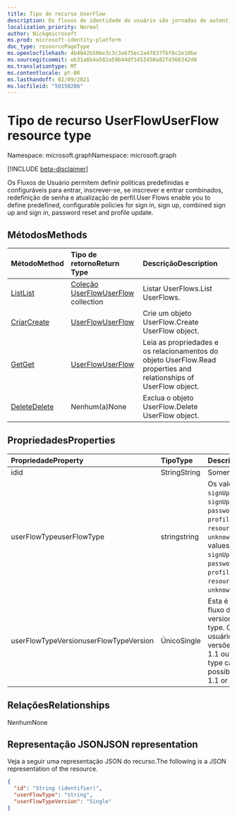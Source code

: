 ```yaml
---
title: Tipo de recurso UserFlow
description: Os fluxos de identidade do usuário são jornadas de autenticação internas
localization_priority: Normal
author: Nickgmicrosoft
ms.prod: microsoft-identity-platform
doc_type: resourcePageType
ms.openlocfilehash: 4b4842b506e3c3c3e675ec2a47837fbf0c2e10be
ms.sourcegitcommit: eb31a6b4a582a59b44df3453450a82fd366342d0
ms.translationtype: MT
ms.contentlocale: pt-BR
ms.lasthandoff: 02/09/2021
ms.locfileid: "50158286"
---
```

# <a name="userflow-resource-type"></a><span data-ttu-id="82fb7-103">Tipo de recurso UserFlow</span><span class="sxs-lookup"><span data-stu-id="82fb7-103">UserFlow resource type</span></span>

<span data-ttu-id="82fb7-104">Namespace: microsoft.graph</span><span class="sxs-lookup"><span data-stu-id="82fb7-104">Namespace: microsoft.graph</span></span>

[!INCLUDE [beta-disclaimer](../../includes/beta-disclaimer.md)]

<span data-ttu-id="82fb7-105">Os Fluxos de Usuário permitem definir políticas predefinidas e configuráveis para entrar, inscrever-se, se inscrever e entrar combinados, redefinição de senha e atualização de perfil.</span><span class="sxs-lookup"><span data-stu-id="82fb7-105">User Flows enable you to define predefined, configurable policies for sign in, sign up, combined sign up and sign in, password reset and profile update.</span></span>

## <a name="methods"></a><span data-ttu-id="82fb7-106">Métodos</span><span class="sxs-lookup"><span data-stu-id="82fb7-106">Methods</span></span>

| <span data-ttu-id="82fb7-107">Método</span><span class="sxs-lookup"><span data-stu-id="82fb7-107">Method</span></span>       | <span data-ttu-id="82fb7-108">Tipo de retorno</span><span class="sxs-lookup"><span data-stu-id="82fb7-108">Return Type</span></span> | <span data-ttu-id="82fb7-109">Descrição</span><span class="sxs-lookup"><span data-stu-id="82fb7-109">Description</span></span> |
|:-------------|:------------|:------------|
| [<span data-ttu-id="82fb7-110">List</span><span class="sxs-lookup"><span data-stu-id="82fb7-110">List</span></span>](../api/identityuserflow-list.md) | <span data-ttu-id="82fb7-111">[Coleção UserFlow](identityuserflow.md)</span><span class="sxs-lookup"><span data-stu-id="82fb7-111">[UserFlow](identityuserflow.md) collection</span></span> | <span data-ttu-id="82fb7-112">Listar UserFlows.</span><span class="sxs-lookup"><span data-stu-id="82fb7-112">List UserFlows.</span></span> |
| [<span data-ttu-id="82fb7-113">Criar</span><span class="sxs-lookup"><span data-stu-id="82fb7-113">Create</span></span>](../api/identityuserflow-post-userflows.md) | [<span data-ttu-id="82fb7-114">UserFlow</span><span class="sxs-lookup"><span data-stu-id="82fb7-114">UserFlow</span></span>](identityuserflow.md) | <span data-ttu-id="82fb7-115">Crie um objeto UserFlow.</span><span class="sxs-lookup"><span data-stu-id="82fb7-115">Create UserFlow object.</span></span> |
| [<span data-ttu-id="82fb7-116">Get</span><span class="sxs-lookup"><span data-stu-id="82fb7-116">Get</span></span>](../api/identityuserflow-get.md) | [<span data-ttu-id="82fb7-117">UserFlow</span><span class="sxs-lookup"><span data-stu-id="82fb7-117">UserFlow</span></span>](identityuserflow.md) | <span data-ttu-id="82fb7-118">Leia as propriedades e os relacionamentos do objeto UserFlow.</span><span class="sxs-lookup"><span data-stu-id="82fb7-118">Read properties and relationships of UserFlow object.</span></span> |
| [<span data-ttu-id="82fb7-119">Delete</span><span class="sxs-lookup"><span data-stu-id="82fb7-119">Delete</span></span>](../api/identityuserflow-delete.md) | <span data-ttu-id="82fb7-120">Nenhum(a)</span><span class="sxs-lookup"><span data-stu-id="82fb7-120">None</span></span> | <span data-ttu-id="82fb7-121">Exclua o objeto UserFlow.</span><span class="sxs-lookup"><span data-stu-id="82fb7-121">Delete UserFlow object.</span></span> |

## <a name="properties"></a><span data-ttu-id="82fb7-122">Propriedades</span><span class="sxs-lookup"><span data-stu-id="82fb7-122">Properties</span></span>

| <span data-ttu-id="82fb7-123">Propriedade</span><span class="sxs-lookup"><span data-stu-id="82fb7-123">Property</span></span>     | <span data-ttu-id="82fb7-124">Tipo</span><span class="sxs-lookup"><span data-stu-id="82fb7-124">Type</span></span>        | <span data-ttu-id="82fb7-125">Descrição</span><span class="sxs-lookup"><span data-stu-id="82fb7-125">Description</span></span> |
|:-------------|:------------|:------------|
|<span data-ttu-id="82fb7-126">id</span><span class="sxs-lookup"><span data-stu-id="82fb7-126">id</span></span>|<span data-ttu-id="82fb7-127">String</span><span class="sxs-lookup"><span data-stu-id="82fb7-127">String</span></span>| <span data-ttu-id="82fb7-128">Somente leitura.</span><span class="sxs-lookup"><span data-stu-id="82fb7-128">Read-only.</span></span>|
|<span data-ttu-id="82fb7-129">userFlowType</span><span class="sxs-lookup"><span data-stu-id="82fb7-129">userFlowType</span></span>|<span data-ttu-id="82fb7-130">string</span><span class="sxs-lookup"><span data-stu-id="82fb7-130">string</span></span>| <span data-ttu-id="82fb7-131">Os valores possíveis são: `signUp`, `signIn`, `signUpOrSignIn`, `passwordReset`, `profileUpdate`, `resourceOwner`, `unknownFutureValue`.</span><span class="sxs-lookup"><span data-stu-id="82fb7-131">Possible values are: `signUp`, `signIn`, `signUpOrSignIn`, `passwordReset`, `profileUpdate`, `resourceOwner`, `unknownFutureValue`.</span></span>|
|<span data-ttu-id="82fb7-132">userFlowTypeVersion</span><span class="sxs-lookup"><span data-stu-id="82fb7-132">userFlowTypeVersion</span></span>|<span data-ttu-id="82fb7-133">Único</span><span class="sxs-lookup"><span data-stu-id="82fb7-133">Single</span></span>| <span data-ttu-id="82fb7-134">Esta é a versão do tipo de fluxo do usuário.</span><span class="sxs-lookup"><span data-stu-id="82fb7-134">This is the version of the user flow type.</span></span> <span data-ttu-id="82fb7-135">Cada tipo de fluxo de usuário pode ter diferentes versões possíveis, como 1, 1.1 ou 2.</span><span class="sxs-lookup"><span data-stu-id="82fb7-135">Each user flow type can have different possible versions such as 1, 1.1 or 2.</span></span>  |

## <a name="relationships"></a><span data-ttu-id="82fb7-136">Relações</span><span class="sxs-lookup"><span data-stu-id="82fb7-136">Relationships</span></span>

<span data-ttu-id="82fb7-137">Nenhum</span><span class="sxs-lookup"><span data-stu-id="82fb7-137">None</span></span>

## <a name="json-representation"></a><span data-ttu-id="82fb7-138">Representação JSON</span><span class="sxs-lookup"><span data-stu-id="82fb7-138">JSON representation</span></span>

<span data-ttu-id="82fb7-139">Veja a seguir uma representação JSON do recurso.</span><span class="sxs-lookup"><span data-stu-id="82fb7-139">The following is a JSON representation of the resource.</span></span>

<!-- {
  "blockType": "resource",
  "optionalProperties": [

  ],
  "@odata.type": "microsoft.graph.UserFlow",
  "keyProperty": "id"
}-->

```json
{
  "id": "String (identifier)",
  "userFlowType": "string",
  "userFlowTypeVersion": "Single"
}
```

<!-- uuid: 16cd6b66-4b1a-43a1-adaf-3a886856ed98
2019-02-04 14:57:30 UTC -->
<!-- {
  "type": "#page.annotation",
  "description": "UserFlow resource",
  "keywords": "",
  "section": "documentation",
  "tocPath": ""
}-->


